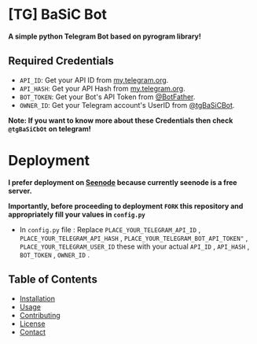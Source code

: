 # [TG] BaSiC Bot

**A simple python Telegram Bot based on pyrogram library!**

## Required Credentials 

- `API_ID`: Get your API ID from [my.telegram.org](https://my.telegram.org).
- `API_HASH`: Get your API Hash from [my.telegram.org](https://my.telegram.org).
- `BOT_TOKEN`: Get your Bot's API Token from [@BotFather](https://t.me/BotFather).
- `OWNER_ID`: Get your Telegram account's UserID from [@tgBaSiCBot](https://t.me/tgBaSiCBot).

**Note: If you want to know more about these Credentials then check `@tgBaSiCbOt` on telegram!**

# Deployment 

**I prefer deployment on [Seenode](https://seenode.com/) because currently seenode is a free server.**

**Importantly, before proceeding to deployment `FORK` this repository and appropriately fill your values in `config.py`**

- In `config.py` file : Replace `PLACE_YOUR_TELEGRAM_API_ID` , `PLACE_YOUR_TELEGRAM_API_HASH` , `PLACE_YOUR_TELEGRAM_BOT_API_TOKEN"` , `PLACE_YOUR_TELEGRAM_USER_ID` these with your actual `API_ID` , `API_HASH` , `BOT_TOKEN` , `OWNER_ID` .
## Table of Contents

- [Installation](#installation)
- [Usage](#usage)
- [Contributing](#contributing)
- [License](#license)
- [Contact](#contact)

